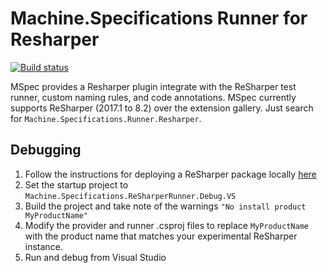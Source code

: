 # Machine.Specifications Runner for Resharper

[![Build status](https://ci.appveyor.com/api/projects/status/obdkaoex68nqsubm/branch/master?svg=true)](https://ci.appveyor.com/project/machine-specifications/machine-specifications-runner-resharper/branch/master)

MSpec provides a Resharper plugin integrate with the ReSharper test runner, custom naming rules, and code annotations. MSpec currently supports ReSharper (2017.1 to 8.2) over the extension gallery. Just search for `Machine.Specifications.Runner.Resharper`.

## Debugging

1) Follow the instructions for deploying a ReSharper package locally [here](https://www.jetbrains.com/help/resharper/sdk/Extensions/Deployment/LocalInstallation.html)
2) Set the startup project to `Machine.Specifications.ReSharperRunner.Debug.VS`
3) Build the project and take note of the warnings `"No install product MyProductName"`
4) Modify the provider and runner .csproj files to replace `MyProductName` with the product name that matches your experimental ReSharper instance.
5) Run and debug from Visual Studio